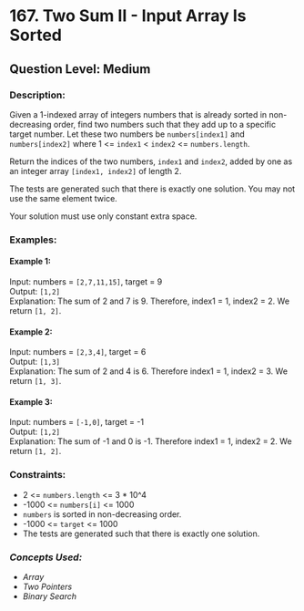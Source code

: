 # 167. Two Sum II - Input Array Is Sorted
## Question Level: Medium
### Description:
Given a 1-indexed array of integers numbers that is already sorted in non-decreasing order, find two numbers such that they add up to a specific target number. Let these two numbers be `numbers[index1]` and `numbers[index2]` where 1 <= `index1` < `index2` <= `numbers.length`.

Return the indices of the two numbers, `index1` and `index2`, added by one as an integer array `[index1, index2]` of length 2.

The tests are generated such that there is exactly one solution. You may not use the same element twice.

Your solution must use only constant extra space.

### Examples:
#### Example 1:

Input: numbers = `[2,7,11,15]`, target = 9<br>
Output: `[1,2]`<br>
Explanation: The sum of 2 and 7 is 9. Therefore, index1 = 1, index2 = 2. We return `[1, 2]`.<br>
#### Example 2:

Input: numbers = `[2,3,4]`, target = 6<br>
Output: `[1,3]`<br>
Explanation: The sum of 2 and 4 is 6. Therefore index1 = 1, index2 = 3. We return `[1, 3]`.<br>
#### Example 3:

Input: numbers = `[-1,0]`, target = -1<br>
Output: `[1,2]`<br>
Explanation: The sum of -1 and 0 is -1. Therefore index1 = 1, index2 = 2. We return `[1, 2]`.<br>

### Constraints:

- 2 <= `numbers.length` <= 3 * 10^4
- -1000 <= `numbers[i]` <= 1000
- `numbers` is sorted in non-decreasing order.
- -1000 <= `target` <= 1000
- The tests are generated such that there is exactly one solution.


### <i>Concepts Used:
- Array
- Two Pointers
- Binary Search </i>